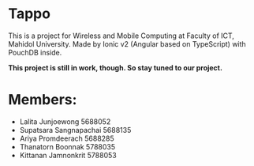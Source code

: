 # Tappo

This is a project for Wireless and Mobile Computing at Faculty of ICT, Mahidol University. Made by Ionic v2 (Angular based on TypeScript) with PouchDB inside.

**This project is still in work, though. So stay tuned to our project.**

# Members:
- Lalita 	    Junjoewong 		5688052
- Supatsara     Sangnapachai  	5688135
- Ariya 	    Promdeerach 	5688285
- Thanatorn 	Boonnak 		5788035
- Kittanan 	    Jamnonkrit 		5788053

